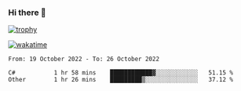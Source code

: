 ### Hi there 👋

[![trophy](https://github-profile-trophy.vercel.app/?username=cxnky&theme=dracula)](https://github.com/ryo-ma/github-profile-trophy)

[![wakatime](https://wakatime.com/badge/user/1c39c599-5497-41b9-a5be-2c4676e7fd23.svg)](https://wakatime.com/@1c39c599-5497-41b9-a5be-2c4676e7fd23)
<!--START_SECTION:waka-->

```text
From: 19 October 2022 - To: 26 October 2022

C#           1 hr 58 mins    ████████████▓░░░░░░░░░░░░   51.15 %
Other        1 hr 26 mins    █████████▒░░░░░░░░░░░░░░░   37.12 %
```

<!--END_SECTION:waka-->
